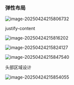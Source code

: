 ### 弹性布局

![image-20250424215806732](https://cdn.jsdelivr.net/gh/SunJianBai/pictures@main/img/202504242158846.png)

justify-content

![image-20250424215816202](https://cdn.jsdelivr.net/gh/SunJianBai/pictures@main/img/202504242158260.png)



![image-20250424215824127](https://cdn.jsdelivr.net/gh/SunJianBai/pictures@main/img/202504242158204.png)

![image-20250424215847540](https://cdn.jsdelivr.net/gh/SunJianBai/pictures@main/img/202504242158591.png)



头部区域设计

![image-20250424215854055](https://cdn.jsdelivr.net/gh/SunJianBai/pictures@main/img/202504242158095.png)